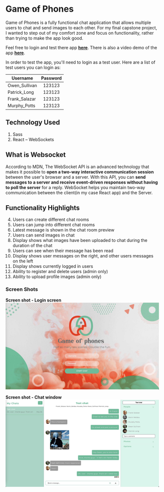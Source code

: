 # Game of Phones

Game of Phones is a fully functional chat application that allows multiple users to chat and send images to each other.
For my final capstone project, I wanted to step out of my comfort zone and focus on functionality, rather than trying to make the app look good.

Feel free to login and test there app **[here](https://game-of-phones.vercel.app/)**. There is also a video demo of the app **[here](https://game-of-phones.vercel.app/)**.

In order to test the app, you'll need to login as a test user. Here are a list of test users you can login as:

| Username        | Password           |
| ------------- |:-------------:|
| Owen_Sullivan      | 123123 |
| Patrick_Long      | 123123 |
| Frank_Salazar      | 123123 |
| Murphy_Potts      | 123123 |

## Technology Used

1. Sass
2. React – WebSockets

## What is Websocket
According to MDN, The WebSocket API is an advanced technology that makes it possible to **open a two-way interactive communication session** between the user's browser and a server. With this API, you can **send messages to a server and receive event-driven responses without having to poll the server** for a reply. WebSocket helps you maintain two-way communication between the client(in my case React app) and the Server.

## Functionality Highlights

4. Users can create different chat rooms
1. Users can jump into different chat rooms
2. Latest message is shown in the chat room preview
3. Users can send images in chat
8. Display shows what images have been uploaded to chat during the duration of the chat
5. Users can see when their message has been read
6. Display shows user messages on the right, and other users messages on the left
7. Display shows currently logged in users
9. Ability to register and delete users (admin only)
10. Ability to upload profile images (admin only)

### Screen Shots

**Screen shot - Login screen**
![Screen shot of login screen](public/images/gop-login.jpg)

**Screen shot - Chat window**
![Screen shot of chat window](public/images/gop-chat.jpg)
